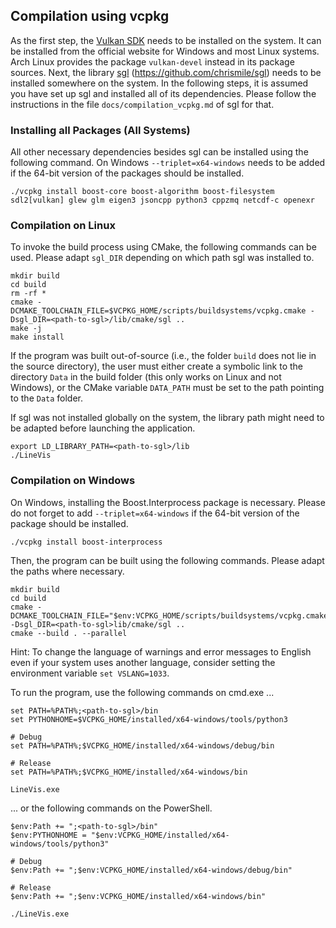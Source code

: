 ## Compilation using vcpkg

As the first step, the [Vulkan SDK](https://vulkan.lunarg.com/sdk/home) needs to be installed on the system. It can be
installed from the official website for Windows and most Linux systems. Arch Linux provides the package `vulkan-devel`
instead in its package sources. Next, the library [sgl](https://github.com/chrismile/sgl) (https://github.com/chrismile/sgl)
needs to be installed somewhere on the system. In the following steps, it is assumed you have set up sgl and installed
all of its dependencies. Please follow the instructions in the file `docs/compilation_vcpkg.md` of sgl for that.


### Installing all Packages (All Systems)

All other necessary dependencies besides sgl can be installed using the following command.
On Windows `--triplet=x64-windows` needs to be added if the 64-bit version of the packages should be installed.

```shell
./vcpkg install boost-core boost-algorithm boost-filesystem sdl2[vulkan] glew glm eigen3 jsoncpp python3 cppzmq netcdf-c openexr
```


### Compilation on Linux

To invoke the build process using CMake, the following commands can be used.
Please adapt `sgl_DIR` depending on which path sgl was installed to.

```shell
mkdir build
cd build
rm -rf *
cmake -DCMAKE_TOOLCHAIN_FILE=$VCPKG_HOME/scripts/buildsystems/vcpkg.cmake -Dsgl_DIR=<path-to-sgl>/lib/cmake/sgl ..
make -j
make install
```

If the program was built out-of-source (i.e., the folder `build` does not lie in the source directory), the user must
either create a symbolic link to the directory `Data` in the build folder (this only works on Linux and not Windows),
or the CMake variable `DATA_PATH` must be set to the path pointing to the `Data` folder.

If sgl was not installed globally on the system, the library path might need to be adapted before launching the
application.

```shell
export LD_LIBRARY_PATH=<path-to-sgl>/lib
./LineVis
```


### Compilation on Windows

On Windows, installing the Boost.Interprocess package is necessary.
Please do not forget to add `--triplet=x64-windows` if the 64-bit version of the package should be installed.

```shell
./vcpkg install boost-interprocess
```

Then, the program can be built using the following commands. Please adapt the paths where necessary.

```shell
mkdir build
cd build
cmake -DCMAKE_TOOLCHAIN_FILE="$env:VCPKG_HOME/scripts/buildsystems/vcpkg.cmake" -Dsgl_DIR=<path-to-sgl>lib/cmake/sgl ..
cmake --build . --parallel
```

Hint: To change the language of warnings and error messages to English even if your system uses another language,
consider setting the environment variable `set VSLANG=1033`.

To run the program, use the following commands on cmd.exe ...

```shell
set PATH=%PATH%;<path-to-sgl>/bin
set PYTHONHOME=$VCPKG_HOME/installed/x64-windows/tools/python3

# Debug
set PATH=%PATH%;$VCPKG_HOME/installed/x64-windows/debug/bin

# Release
set PATH=%PATH%;$VCPKG_HOME/installed/x64-windows/bin

LineVis.exe
```

... or the following commands on the PowerShell.

```shell
$env:Path += ";<path-to-sgl>/bin"
$env:PYTHONHOME = "$env:VCPKG_HOME/installed/x64-windows/tools/python3"

# Debug
$env:Path += ";$env:VCPKG_HOME/installed/x64-windows/debug/bin"

# Release
$env:Path += ";$env:VCPKG_HOME/installed/x64-windows/bin"

./LineVis.exe
```
